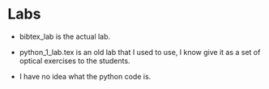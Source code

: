 # Labs

* bibtex_lab is the actual lab.

* python_1_lab.tex is an old lab that I used to use, I know give it as a set
  of optical exercises to the students.

* I have no idea what the python code is.
